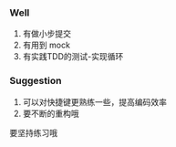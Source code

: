 ### Well
1. 有做小步提交
2. 有用到 mock
3. 有实践TDD的测试-实现循环

### Suggestion
1. 可以对快捷键更熟练一些，提高编码效率
2. 要不断的重构哦

要坚持练习哦
